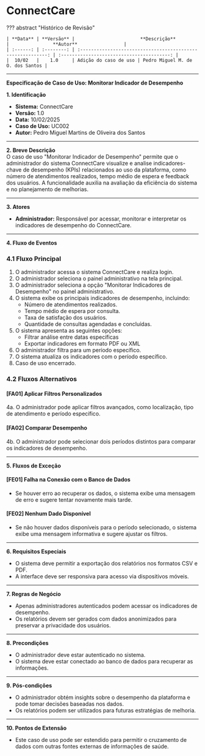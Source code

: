 # **ConnectCare**  

??? abstract "Histórico de Revisão"

    | **Data** | **Versão** |                        **Descrição**                         |                **Autor**                 |
    | :------: | :--------: | :----------------------------------------------------------: | :----------------------------------------: |
    |  10/02   |    1.0     | Adição do caso de uso | Pedro Miguel M. de O. dos Santos |

---

**Especificação de Caso de Uso: Monitorar Indicador de Desempenho**

**1. Identificação**

- **Sistema:** ConnectCare
- **Versão:** 1.0
- **Data:** 10/02/2025
- **Caso de Uso:** UC002
- **Autor:** Pedro Miguel Martins de Oliveira dos Santos

---

**2. Breve Descrição**  
O caso de uso "Monitorar Indicador de Desempenho" permite que o administrador do sistema ConnectCare visualize e analise indicadores-chave de desempenho (KPIs) relacionados ao uso da plataforma, como número de atendimentos realizados, tempo médio de espera e feedback dos usuários. A funcionalidade auxilia na avaliação da eficiência do sistema e no planejamento de melhorias.

---

**3. Atores**  

- **Administrador:** Responsável por acessar, monitorar e interpretar os indicadores de desempenho do ConnectCare.

---

**4. Fluxo de Eventos**  

### **4.1 Fluxo Principal**  

1. O administrador acessa o sistema ConnectCare e realiza login.  
2. O administrador seleciona o painel administrativo na tela principal.  
3. O administrador seleciona a opção "Monitorar Indicadores de Desempenho" no painel administrativo.  
4. O sistema exibe os principais indicadores de desempenho, incluindo:  
   - Número de atendimentos realizados.  
   - Tempo médio de espera por consulta.  
   - Taxa de satisfação dos usuários.  
   - Quantidade de consultas agendadas e concluídas.  
5. O sistema apresenta as seguintes opções:  
   - Filtrar análise entre datas específicas  
   - Exportar indicadores em formato PDF ou XML  
6. O administrador filtra para um período específico.  
7. O sistema atualiza os indicadores com o período específico.  
8. Caso de uso encerrado.  

### **4.2 Fluxos Alternativos**  

#### **[FA01] Aplicar Filtros Personalizados**  
4a. O administrador pode aplicar filtros avançados, como localização, tipo de atendimento e período específico.  

#### **[FA02] Comparar Desempenho**  
4b. O administrador pode selecionar dois períodos distintos para comparar os indicadores de desempenho.  

---

**5. Fluxos de Exceção**  

#### **[FE01] Falha na Conexão com o Banco de Dados**  
- Se houver erro ao recuperar os dados, o sistema exibe uma mensagem de erro e sugere tentar novamente mais tarde.  

#### **[FE02] Nenhum Dado Disponível**  
- Se não houver dados disponíveis para o período selecionado, o sistema exibe uma mensagem informativa e sugere ajustar os filtros.  

---

**6. Requisitos Especiais**  

- O sistema deve permitir a exportação dos relatórios nos formatos CSV e PDF.  
- A interface deve ser responsiva para acesso via dispositivos móveis.  

---

**7. Regras de Negócio**  

- Apenas administradores autenticados podem acessar os indicadores de desempenho.  
- Os relatórios devem ser gerados com dados anonimizados para preservar a privacidade dos usuários.  

---

**8. Precondições**  

- O administrador deve estar autenticado no sistema.  
- O sistema deve estar conectado ao banco de dados para recuperar as informações.  

---

**9. Pós-condições**  

- O administrador obtém insights sobre o desempenho da plataforma e pode tomar decisões baseadas nos dados.  
- Os relatórios podem ser utilizados para futuras estratégias de melhoria.  

---

**10. Pontos de Extensão**  

- Este caso de uso pode ser estendido para permitir o cruzamento de dados com outras fontes externas de informações de saúde.  
